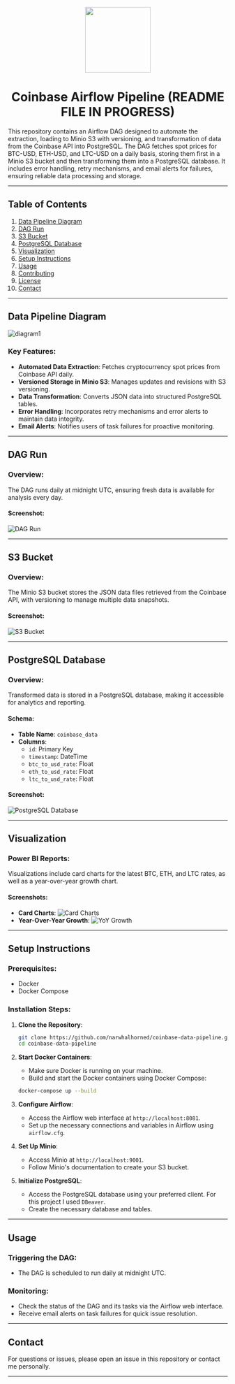 <p align="center">
<img height="150" width="150" src="https://cdn.simpleicons.org/apacheairflow/gray"/>
</p>

<h1 align="center">Coinbase Airflow Pipeline (README FILE IN PROGRESS)</h1>

This repository contains an Airflow DAG designed to automate the extraction, loading to Minio S3 with versioning, and transformation of data from the Coinbase API into PostgreSQL. The DAG fetches spot prices for BTC-USD, ETH-USD, and LTC-USD on a daily basis, storing them first in a Minio S3 bucket and then transforming them into a PostgreSQL database. It includes error handling, retry mechanisms, and email alerts for failures, ensuring reliable data processing and storage.

---

## Table of Contents

1. [Data Pipeline Diagram](#data-pipeline-diagram)
2. [DAG Run](#dag-run)
3. [S3 Bucket](#s3-bucket)
4. [PostgreSQL Database](#postgresql-database)
5. [Visualization](#visualization)
6. [Setup Instructions](#setup-instructions)
7. [Usage](#usage)
8. [Contributing](#contributing)
9. [License](#license)
10. [Contact](#contact)

---

## Data Pipeline Diagram

![diagram1](https://github.com/narwhalhorned/coinbase-data-pipeline/assets/94519064/47623b58-bb4d-4440-bb2d-2b923237f654)

### Key Features:
- **Automated Data Extraction**: Fetches cryptocurrency spot prices from Coinbase API daily.
- **Versioned Storage in Minio S3**: Manages updates and revisions with S3 versioning.
- **Data Transformation**: Converts JSON data into structured PostgreSQL tables.
- **Error Handling**: Incorporates retry mechanisms and error alerts to maintain data integrity.
- **Email Alerts**: Notifies users of task failures for proactive monitoring.

---

## DAG Run

### Overview:
The DAG runs daily at midnight UTC, ensuring fresh data is available for analysis every day.

#### Screenshot:
![DAG Run](https://path/to/your/dag_run_image.png)

---

## S3 Bucket

### Overview:
The Minio S3 bucket stores the JSON data files retrieved from the Coinbase API, with versioning to manage multiple data snapshots.

#### Screenshot:
![S3 Bucket](https://path/to/your/s3_bucket_image.png)

---

## PostgreSQL Database

### Overview:
Transformed data is stored in a PostgreSQL database, making it accessible for analytics and reporting.

#### Schema:
- **Table Name**: `coinbase_data`
- **Columns**:
  - `id`: Primary Key
  - `timestamp`: DateTime
  - `btc_to_usd_rate`: Float
  - `eth_to_usd_rate`: Float
  - `ltc_to_usd_rate`: Float

#### Screenshot:
![PostgreSQL Database](https://path/to/your/postgresql_database_image.png)

---

## Visualization

### Power BI Reports:
Visualizations include card charts for the latest BTC, ETH, and LTC rates, as well as a year-over-year growth chart.

#### Screenshots:
- **Card Charts**: ![Card Charts](https://path/to/your/card_charts_image.png)
- **Year-Over-Year Growth**: ![YoY Growth](https://path/to/your/yoy_growth_image.png)

---

## Setup Instructions

### Prerequisites:
- Docker
- Docker Compose

### Installation Steps:
1. **Clone the Repository**:
    ```sh
    git clone https://github.com/narwhalhorned/coinbase-data-pipeline.git
    cd coinbase-data-pipeline
    ```

2. **Start Docker Containers**:
    - Make sure Docker is running on your machine.
    - Build and start the Docker containers using Docker Compose:
    ```sh
    docker-compose up --build
    ```

3. **Configure Airflow**:
    - Access the Airflow web interface at `http://localhost:8081`.
    - Set up the necessary connections and variables in Airflow using `airflow.cfg`.

4. **Set Up Minio**:
    - Access Minio at `http://localhost:9001`.
    - Follow Minio's documentation to create your S3 bucket.

5. **Initialize PostgreSQL**:
    - Access the PostgreSQL database using your preferred client. For this project I used `DBeaver`.
    - Create the necessary database and tables.

---

## Usage

### Triggering the DAG:
- The DAG is scheduled to run daily at midnight UTC.

### Monitoring:
- Check the status of the DAG and its tasks via the Airflow web interface.
- Receive email alerts on task failures for quick issue resolution.

---

## Contact

For questions or issues, please open an issue in this repository or contact me personally.

---
